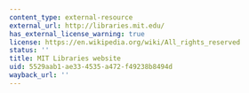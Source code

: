 ```yaml
---
content_type: external-resource
external_url: http://libraries.mit.edu/
has_external_license_warning: true
license: https://en.wikipedia.org/wiki/All_rights_reserved
status: ''
title: MIT Libraries website
uid: 5529aab1-ae33-4535-a472-f49238b8494d
wayback_url: ''
---
```

